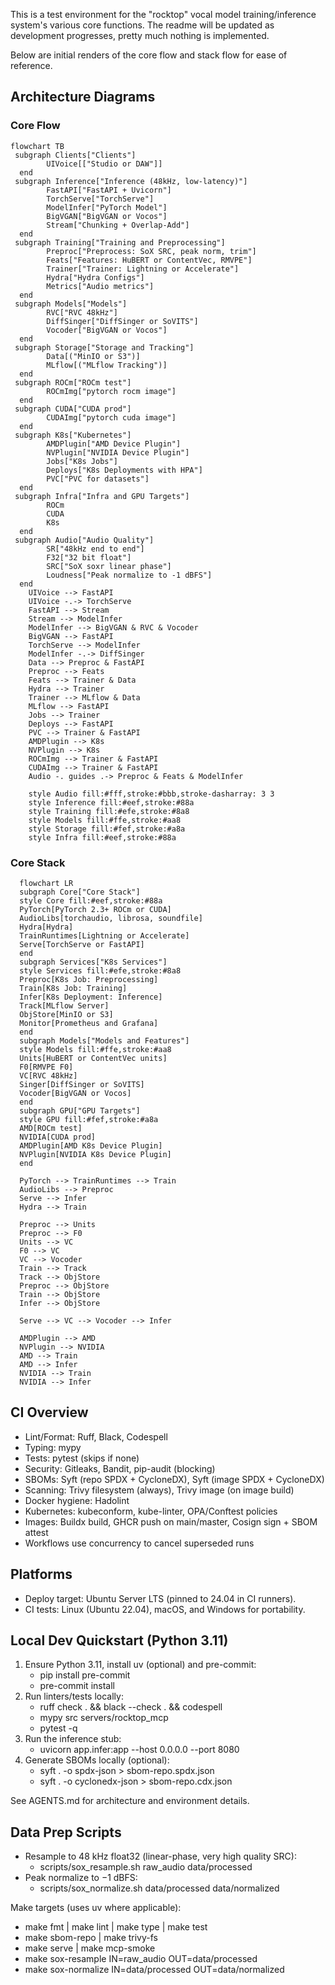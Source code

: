 This is a test environment for the "rocktop" vocal model training/inference system's various core functions. The readme will be updated as development progresses, pretty much nothing is implemented. 

Below are initial renders of the core flow and stack flow for ease of reference.
## Architecture Diagrams

### Core Flow

```mermaid
flowchart TB
 subgraph Clients["Clients"]
        UIVoice[["Studio or DAW"]]
  end
 subgraph Inference["Inference (48kHz, low-latency)"]
        FastAPI["FastAPI + Uvicorn"]
        TorchServe["TorchServe"]
        ModelInfer["PyTorch Model"]
        BigVGAN["BigVGAN or Vocos"]
        Stream["Chunking + Overlap-Add"]
  end
 subgraph Training["Training and Preprocessing"]
        Preproc["Preprocess: SoX SRC, peak norm, trim"]
        Feats["Features: HuBERT or ContentVec, RMVPE"]
        Trainer["Trainer: Lightning or Accelerate"]
        Hydra["Hydra Configs"]
        Metrics["Audio metrics"]
  end
 subgraph Models["Models"]
        RVC["RVC 48kHz"]
        DiffSinger["DiffSinger or SoVITS"]
        Vocoder["BigVGAN or Vocos"]
  end
 subgraph Storage["Storage and Tracking"]
        Data[("MinIO or S3")]
        MLflow[("MLflow Tracking")]
  end
 subgraph ROCm["ROCm test"]
        ROCmImg["pytorch rocm image"]
  end
 subgraph CUDA["CUDA prod"]
        CUDAImg["pytorch cuda image"]
  end
 subgraph K8s["Kubernetes"]
        AMDPlugin["AMD Device Plugin"]
        NVPlugin["NVIDIA Device Plugin"]
        Jobs["K8s Jobs"]
        Deploys["K8s Deployments with HPA"]
        PVC["PVC for datasets"]
  end
 subgraph Infra["Infra and GPU Targets"]
        ROCm
        CUDA
        K8s
  end
 subgraph Audio["Audio Quality"]
        SR["48kHz end to end"]
        F32["32 bit float"]
        SRC["SoX soxr linear phase"]
        Loudness["Peak normalize to -1 dBFS"]
  end
    UIVoice --> FastAPI
    UIVoice -.-> TorchServe
    FastAPI --> Stream
    Stream --> ModelInfer
    ModelInfer --> BigVGAN & RVC & Vocoder
    BigVGAN --> FastAPI
    TorchServe --> ModelInfer
    ModelInfer -.-> DiffSinger
    Data --> Preproc & FastAPI
    Preproc --> Feats
    Feats --> Trainer & Data
    Hydra --> Trainer
    Trainer --> MLflow & Data
    MLflow --> FastAPI
    Jobs --> Trainer
    Deploys --> FastAPI
    PVC --> Trainer & FastAPI
    AMDPlugin --> K8s
    NVPlugin --> K8s
    ROCmImg --> Trainer & FastAPI
    CUDAImg --> Trainer & FastAPI
    Audio -. guides .-> Preproc & Feats & ModelInfer

    style Audio fill:#fff,stroke:#bbb,stroke-dasharray: 3 3
    style Inference fill:#eef,stroke:#88a
    style Training fill:#efe,stroke:#8a8
    style Models fill:#ffe,stroke:#aa8
    style Storage fill:#fef,stroke:#a8a
    style Infra fill:#eef,stroke:#88a
```

### Core Stack

```mermaid
  flowchart LR
  subgraph Core["Core Stack"]
  style Core fill:#eef,stroke:#88a
  PyTorch[PyTorch 2.3+ ROCm or CUDA]
  AudioLibs[torchaudio, librosa, soundfile]
  Hydra[Hydra]
  TrainRuntimes[Lightning or Accelerate]
  Serve[TorchServe or FastAPI]
  end
  subgraph Services["K8s Services"]
  style Services fill:#efe,stroke:#8a8
  Preproc[K8s Job: Preprocessing]
  Train[K8s Job: Training]
  Infer[K8s Deployment: Inference]
  Track[MLflow Server]
  ObjStore[MinIO or S3]
  Monitor[Prometheus and Grafana]
  end
  subgraph Models["Models and Features"]
  style Models fill:#ffe,stroke:#aa8
  Units[HuBERT or ContentVec units]
  F0[RMVPE F0]
  VC[RVC 48kHz]
  Singer[DiffSinger or SoVITS]
  Vocoder[BigVGAN or Vocos]
  end
  subgraph GPU["GPU Targets"]
  style GPU fill:#fef,stroke:#a8a
  AMD[ROCm test]
  NVIDIA[CUDA prod]
  AMDPlugin[AMD K8s Device Plugin]
  NVPlugin[NVIDIA K8s Device Plugin]
  end

  PyTorch --> TrainRuntimes --> Train
  AudioLibs --> Preproc
  Serve --> Infer
  Hydra --> Train

  Preproc --> Units
  Preproc --> F0
  Units --> VC
  F0 --> VC
  VC --> Vocoder
  Train --> Track
  Track --> ObjStore
  Preproc --> ObjStore
  Train --> ObjStore
  Infer --> ObjStore

  Serve --> VC --> Vocoder --> Infer

  AMDPlugin --> AMD
  NVPlugin --> NVIDIA
  AMD --> Train
  AMD --> Infer
  NVIDIA --> Train
  NVIDIA --> Infer
```

## CI Overview

- Lint/Format: Ruff, Black, Codespell
- Typing: mypy
- Tests: pytest (skips if none)
- Security: Gitleaks, Bandit, pip-audit (blocking)
- SBOMs: Syft (repo SPDX + CycloneDX), Syft (image SPDX + CycloneDX)
- Scanning: Trivy filesystem (always), Trivy image (on image build)
- Docker hygiene: Hadolint
- Kubernetes: kubeconform, kube-linter, OPA/Conftest policies
- Images: Buildx build, GHCR push on main/master, Cosign sign + SBOM attest
- Workflows use concurrency to cancel superseded runs

## Platforms

- Deploy target: Ubuntu Server LTS (pinned to 24.04 in CI runners).
- CI tests: Linux (Ubuntu 22.04), macOS, and Windows for portability.

## Local Dev Quickstart (Python 3.11)

1. Ensure Python 3.11, install uv (optional) and pre-commit:
   - pip install pre-commit
   - pre-commit install
2. Run linters/tests locally:
   - ruff check . && black --check . && codespell
   - mypy src servers/rocktop_mcp
   - pytest -q
3. Run the inference stub:
   - uvicorn app.infer:app --host 0.0.0.0 --port 8080
4. Generate SBOMs locally (optional):
   - syft . -o spdx-json > sbom-repo.spdx.json
   - syft . -o cyclonedx-json > sbom-repo.cdx.json

See AGENTS.md for architecture and environment details.

## Data Prep Scripts

- Resample to 48 kHz float32 (linear-phase, very high quality SRC):
  - scripts/sox_resample.sh raw_audio data/processed
- Peak normalize to −1 dBFS:
  - scripts/sox_normalize.sh data/processed data/normalized

Make targets (uses uv where applicable):
- make fmt | make lint | make type | make test
- make sbom-repo | make trivy-fs
- make serve | make mcp-smoke
- make sox-resample IN=raw_audio OUT=data/processed
- make sox-normalize IN=data/processed OUT=data/normalized
